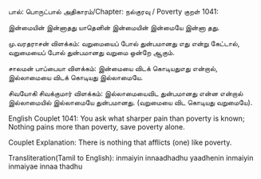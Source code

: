பால்: பொருட்பால்
அதிகாரம்/Chapter: நல்குரவு / Poverty
குறள் 1041:

இன்மையின் இன்னாதது யாதெனின் இன்மையின்
இன்மையே இன்னா தது.


மு.வரதராசன் விளக்கம்:
வறுமையைப் போல் துன்பமானது எது என்று கேட்டால், வறுமையைப் போல் துன்பமானது வறுமை ஒன்றே ஆகும்.


சாலமன் பாப்பையா விளக்கம்:
இன்மையை விடக் கொடியதுஎது என்றால், இல்லாமையை விடக் கொடியது இல்லாமையே.


சிவயோகி சிவக்குமார் விளக்கம்:
இல்லாமையைவிட துன்பமானது என்ன என்றால் இல்லாமையில் இல்லாமையே துன்பமானது. (வறுமையை விட கொடியது வறுமையே).


English Couplet 1041:
You ask what sharper pain than poverty is known;
Nothing pains more than poverty, save poverty alone.


Couplet Explanation:
There is nothing that afflicts (one) like poverty.


Transliteration(Tamil to English):
inmaiyin innaadhadhu yaadhenin inmaiyin
inmaiyae innaa thadhu
